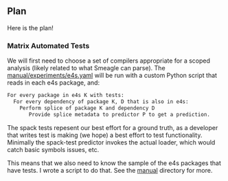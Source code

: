 ## Plan

Here is the plan! 

### Matrix Automated Tests

We will first need to choose a set of compilers appropriate for a scoped analysis (likely related to what Smeagle can parse). The [manual/experiments/e4s.yaml](manual/experiments/e4s.yaml) will be run with a custom Python script
that reads in each e4s package, and:

```bash
For every package in e4s K with tests:
  For every dependency of package K, D that is also in e4s:
    Perform splice of package K and dependency D
       Provide splice metadata to predictor P to get a prediction.
```

The spack tests repesent our best effort for a ground truth, as a developer that writes
test is making (we hope) a best effort to test functionality. Minimally the spack-test
predictor invokes the actual loader, which would catch basic symbols issues, etc.

This means that we also need to know the sample of the e4s packages that have tests.
I wrote a script to do that. See the [manual](manual) directory for more.


